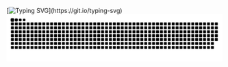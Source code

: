 [![Typing SVG](https://readme-typing-svg.herokuapp.com?font=Fira+Code&duration=2500&pause=200&color=90F732&background=000000&center=true&multiline=true&width=435&height=110&lines=Welcome!+Zijie+here.;I+care+about+security.;I+hack+with+language+and+OS+stuff.;No+bug%2C+no+life.)](https://git.io/typing-svg)
![github contribution grid snake animation](https://raw.githubusercontent.com/zzjas/zzjas/output/github-contribution-grid-snake.svg#gh-light-mode-only)
